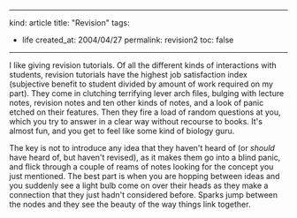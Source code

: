-----
kind: article
title: "Revision"
tags:
- life
created_at: 2004/04/27
permalink: revision2
toc: false
-----

<p>I like giving revision tutorials. Of all the different kinds of interactions with students, revision tutorials have the highest job satisfaction index (subjective benefit to student divided by amount of work required on my part). They come in clutching terrifying lever arch files, bulging with lecture notes, revision notes and ten other kinds of notes, and a look of panic etched on their features. Then they fire a load of random questions at you, which you try to answer in a clear way without recourse to books. It's almost fun, and you get to feel like some kind of biology guru.</p>

<p>The key is not to introduce any idea that they haven't heard of (or <em>should</em> have heard of, but haven't revised), as it makes them go into a blind panic, and flick through a couple of reams of notes looking for the concept you just mentioned. The best part is when you are hopping between ideas and you suddenly see a light bulb come on over their heads as they make a connection that they just hadn't considered before. Sparks jump between the nodes and they see the beauty of the way things link together.</p>


